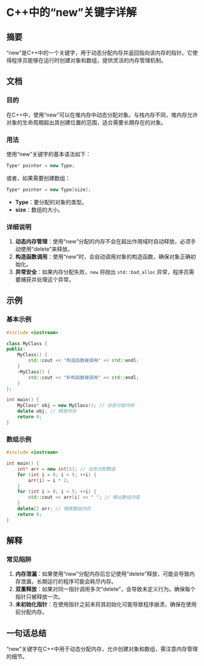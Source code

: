 <!--
Meta Description: # C++中的“new”关键字详解 ## 摘要 “new”是C++中的一个关键字，用于动态分配内存并返回指向该内存的指针。它使得程序员能够在运行时创建对象和数组，提供灵活的内存管理机制。 ## 文档 ### 目的 在C++中，使用“new”可以在堆内存中动态分配对象。与栈内存不同，堆内存允许对象的生...
Meta Keywords: new, std, int, type, delete
-->

# C++中的“new”关键字详解

## 摘要
“new”是C++中的一个关键字，用于动态分配内存并返回指向该内存的指针。它使得程序员能够在运行时创建对象和数组，提供灵活的内存管理机制。

## 文档
### 目的
在C++中，使用“new”可以在堆内存中动态分配对象。与栈内存不同，堆内存允许对象的生命周期超出其创建位置的范围，适合需要长期存在的对象。

### 用法
使用“new”关键字的基本语法如下：
```cpp
Type* pointer = new Type;
```
或者，如果需要创建数组：
```cpp
Type* pointer = new Type[size];
```

- **Type**：要分配的对象的类型。
- **size**：数组的大小。

### 详细说明
1. **动态内存管理**：使用“new”分配的内存不会在超出作用域时自动释放，必须手动使用“delete”来释放。
2. **构造函数调用**：使用“new”时，会自动调用对象的构造函数，确保对象正确初始化。
3. **异常安全**：如果内存分配失败，`new` 将抛出 `std::bad_alloc` 异常，程序员需要捕获并处理这个异常。

## 示例
### 基本示例
```cpp
#include <iostream>

class MyClass {
public:
    MyClass() {
        std::cout << "构造函数被调用" << std::endl;
    }
    ~MyClass() {
        std::cout << "析构函数被调用" << std::endl;
    }
};

int main() {
    MyClass* obj = new MyClass(); // 动态分配内存
    delete obj; // 释放内存
    return 0;
}
```

### 数组示例
```cpp
#include <iostream>

int main() {
    int* arr = new int[5]; // 动态分配数组
    for (int i = 0; i < 5; ++i) {
        arr[i] = i * 2;
    }
    for (int i = 0; i < 5; ++i) {
        std::cout << arr[i] << " "; // 输出数组内容
    }
    delete[] arr; // 释放数组内存
    return 0;
}
```

## 解释
### 常见陷阱
1. **内存泄漏**：如果使用“new”分配内存后忘记使用“delete”释放，可能会导致内存泄漏，长期运行的程序可能会耗尽内存。
2. **双重释放**：如果对同一指针调用多次“delete”，会导致未定义行为。确保每个指针只被释放一次。
3. **未初始化指针**：在使用指针之前未将其初始化可能导致程序崩溃，确保在使用前分配内存。

## 一句话总结
“new”关键字在C++中用于动态分配内存，允许创建对象和数组，需注意内存管理的细节。